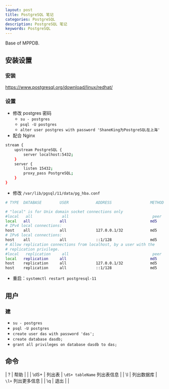```yaml
---
layout: post
title: PostgreSQL 笔记
categories: PostgreSQL
description: PostgreSQL 笔记
keywords: PostgreSQL
---
```



Base of MPPDB.

## 安装设置

### 安装
<https://www.postgresql.org/download/linux/redhat/>

### 设置
- 修改 postgres 密码
  - `su - postgres`
  - `psql -U postgres`
  - `alter user postgres with password 'ShaneKing为PostgreSQL在上海'`
- 配合 Nginx
```bash
stream {
    upstream PostgreSQL {
        server localhost:5432;
    }
    server {
        listen 15432;
        proxy_pass PostgreSQL;
    }
}
```
- 修改 `/var/lib/pgsql/11/data/pg_hba.conf`
```bash
# TYPE  DATABASE        USER            ADDRESS                 METHOD

# "local" is for Unix domain socket connections only
#local   all             all                                     peer
local   all             all                                     md5
# IPv4 local connections:
host    all             all             127.0.0.1/32            md5
# IPv6 local connections:
host    all             all             ::1/128                 md5
# Allow replication connections from localhost, by a user with the
# replication privilege.
#local   replication     all                                     peer
local   replication     all                                     md5
host    replication     all             127.0.0.1/32            md5
host    replication     all             ::1/128                 md5
```
- 重启：`systemctl restart postgresql-11`

## 用户

### 建
- `su - postgres`
- `psql -U postgres`
- `create user das with password 'das';`
- `create database dasdb;`
- `grant all privileges on database dasdb to das;`

## 命令

| \? | 帮助 |  |
| \dS+ | 列出表 | `\dS+ tableName` 列出表信息 |
| \l | 列出数据库 | `\l+` 列出更多信息 |
| \q | 退出 |  |


